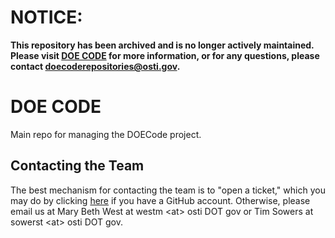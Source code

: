 # NOTICE:
**This repository has been archived and is no longer actively maintained. Please visit [DOE CODE](https://www.osti.gov/doecode/) for more information, or for any questions, please contact [doecoderepositories@osti.gov](doecoderepositories@osti.gov?subject=[DOE%20CODE%20GitHub]%20More%20Information).**

# DOE CODE
Main repo for managing the DOECode project.

## Contacting the Team
The best mechanism for contacting the team is to "open a ticket," which you may do by clicking [here](https://github.com/doecode/doecode/issues/new) if you have a GitHub account. Otherwise, please email us at  Mary Beth West at westm &lt;at> osti DOT gov or Tim Sowers at sowerst &lt;at> osti DOT gov.
